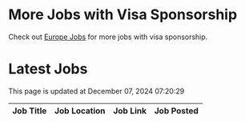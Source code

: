 # More Jobs with Visa Sponsorship

Check out [Europe Jobs](https://github.com/sureshparimi/europejobs#latest-jobs) for more jobs with visa sponsorship.

# Latest Jobs

This page is updated at December 07, 2024 07:20:29

| Job Title | Job Location | Job Link | Job Posted |
| --- | --- | --- | --- |
